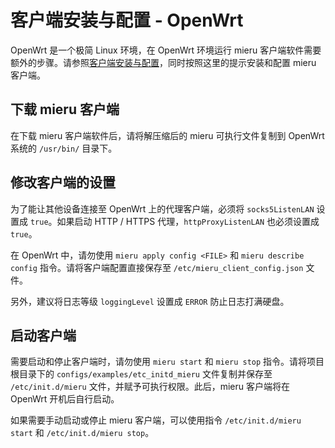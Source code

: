 # 客户端安装与配置 - OpenWrt

OpenWrt 是一个极简 Linux 环境，在 OpenWrt 环境运行 mieru 客户端软件需要额外的步骤。请参照[客户端安装与配置](./client-install.zh_CN.md)，同时按照这里的提示安装和配置 mieru 客户端。

## 下载 mieru 客户端

在下载 mieru 客户端软件后，请将解压缩后的 mieru 可执行文件复制到 OpenWrt 系统的 `/usr/bin/` 目录下。

## 修改客户端的设置

为了能让其他设备连接至 OpenWrt 上的代理客户端，必须将 `socks5ListenLAN` 设置成 `true`。如果启动 HTTP / HTTPS 代理，`httpProxyListenLAN` 也必须设置成 `true`。

在 OpenWrt 中，请勿使用 `mieru apply config <FILE>` 和 `mieru describe config` 指令。请将客户端配置直接保存至 `/etc/mieru_client_config.json` 文件。

另外，建议将日志等级 `loggingLevel` 设置成 `ERROR` 防止日志打满硬盘。

## 启动客户端

需要启动和停止客户端时，请勿使用 `mieru start` 和 `mieru stop` 指令。请将项目根目录下的 `configs/examples/etc_initd_mieru` 文件复制并保存至 `/etc/init.d/mieru` 文件，并赋予可执行权限。此后，mieru 客户端将在 OpenWrt 开机后自行启动。

如果需要手动启动或停止 mieru 客户端，可以使用指令 `/etc/init.d/mieru start` 和 `/etc/init.d/mieru stop`。
